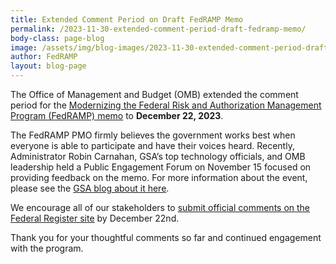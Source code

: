 ```yaml
---
title: Extended Comment Period on Draft FedRAMP Memo
permalink: /2023-11-30-extended-comment-period-draft-fedramp-memo/
body-class: page-blog
image: /assets/img/blog-images/2023-11-30-extended-comment-period-draft-fedramp-memo.png
author: FedRAMP
layout: blog-page
---
```

The Office of Management and Budget (OMB) extended the comment period for the <a href="https://www.whitehouse.gov/omb/briefing-room/2023/10/27/office-of-management-and-budget-releases-draft-memorandum-for-modernizing-the-federal-risk-and-authorization-management-program-fedramp/" target="_blank" rel="noopener noreferrer">Modernizing the Federal Risk and Authorization Management Program (FedRAMP) memo</a> to <b>December 22, 2023</b>.

The FedRAMP PMO firmly believes the government works best when everyone is able to participate and have their voices heard. Recently, Administrator Robin Carnahan, GSA’s top technology officials, and OMB leadership held a Public Engagement Forum on November 15 focused on providing feedback on the memo. For more information about the event, please see the <a href="https://www.gsa.gov/blog/2023/11/17/gsa-omb-engage-with-stakeholders-on-modernizing-fedramp" target="_blank" rel="noopener noreferrer">GSA blog about it here</a>.

We encourage all of our stakeholders to <a href="https://www.federalregister.gov/documents/2023/11/20/2023-25594/request-for-comments-on-updated-guidance-for-modernizing-the-federal-risk-authorization-management" target="_blank" rel="noopener noreferrer">submit official comments on the Federal Register site</a> by December 22nd.

Thank you for your thoughtful comments so far and continued engagement with the program.
